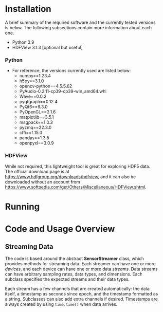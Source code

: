 # Installation

A brief summary of the required software and the currently tested versions is below.  The following subsections contain more information about each one.

- Python 3.9
- HDFView 3.1.3 [optional but useful]

### Python
- For reference, the versions currently used are listed below:
  - numpy==1.23.4
  - h5py==3.1.0
  - opencv-python==4.5.5.62
  - PyAudio-0.2.11-cp39-cp39-win_amd64.whl
  - Wave==0.0.2
  - pyqtgraph==0.12.4
  - PyQt6==6.3.0
  - PyOpenGL==3.1.6
  - matplotlib==3.5.1
  - msgpack==1.0.3
  - pyzmq==22.3.0
  - cffi==1.15.0
  - pandas==1.3.5
  - openpyxl==3.0.9

### HDFView

While not required, this lightweight tool is great for exploring HDF5 data.  The official download page is at https://www.hdfgroup.org/downloads/hdfview, and it can also be downloaded without an account from https://www.softpedia.com/get/Others/Miscellaneous/HDFView.shtml.

# Running

# Code and Usage Overview

## Streaming Data
The code is based around the abstract **SensorStreamer** class, which provides methods for streaming data.  Each streamer can have one or more *devices*, and each device can have one or more data *streams*.  Data streams can have arbitrary sampling rates, data types, and dimensions.  Each subclass specifies the expected streams and their data types.

Each stream has a few channels that are created automatically: the data itself, a timestamp as seconds since epoch, and the timestamp formatted as a string.  Subclasses can also add extra channels if desired.  Timestamps are always created by using `time.time()` when data arrives.
